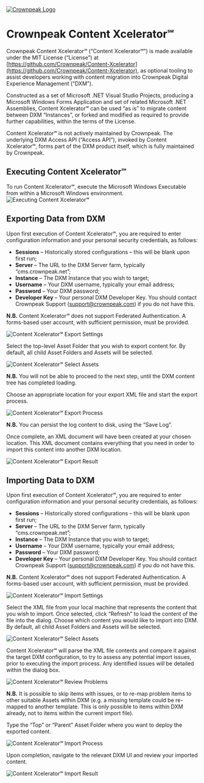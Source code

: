 <a href="http://www.crownpeak.com" target="_blank">![Crownpeak Logo](images/logo/crownpeak-logo.png?raw=true "Crownpeak Logo")</a>

# Crownpeak Content Xcelerator℠
Crownpeak Content Xcelerator℠ (“Content Xcelerator℠”) is made available under the MIT License (“License”) at [https://github.com/Crownpeak/Content-Xcelerator](https://github.com/Crownpeak/Content-Xcelerator), as optional tooling to assist developers working with content migration into Crownpeak Digital Experience Management (“DXM”).

Constructed as a set of Microsoft .NET Visual Studio Projects, producing a Microsoft Windows Forms Application and set of related Microsoft .NET Assemblies, Content Xcelerator℠ can be used “as is” to migrate content between DXM “Instances”, or forked and modified as required to provide further capabilities, within the terms of the License.

Content Xcelerator℠ is not actively maintained by Crownpeak. The underlying DXM Access API (“Access API”), invoked by Content Xcelerator℠, forms part of the DXM product itself, which is fully maintained by Crownpeak.

## Executing Content Xcelerator℠
To run Content Xcelerator℠, execute the Microsoft Windows Executable from within a Microsoft Windows environment.
![Executing Content Xcelerator℠](images/screenshots/content-xcelerator-executing.png?raw=true "Executing Content Xcelerator℠")

## Exporting Data from DXM
Upon first execution of Content Xcelerator℠, you are required to enter configuration information and your personal security credentials, as follows:

* **Sessions** – Historically stored configurations – this will be blank upon first run;
* **Server** – The URL to the DXM Server farm, typically “cms.crownpeak.net”;
* **Instance** – The DXM Instance that you wish to target;
* **Username** – Your DXM username, typically your email address;
* **Password** – Your DXM password;
* **Developer Key** – Your personal DXM Developer Key. You should contact Crownpeak Support (support@crownpeak.com) if you do not have this.

**N.B.** Content Xcelerator℠ does not support Federated Authentication. A forms-based user account, with sufficient permission, must be provided.

![Content Xcelerator℠ Export Settings](images/screenshots/content-xcelerator-export-settings.png?raw=true "Content Xcelerator℠ Export Settings")

Select the top-level Asset Folder that you wish to export content for. By default, all child Asset Folders and Assets will be selected.

![Content Xcelerator℠ Select Assets](images/screenshots/content-xcelerator-export-assets.png?raw=true "Content Xcelerator℠ Select Assets")

**N.B.** You will not be able to proceed to the next step, until the DXM content tree has completed loading.

Choose an appropriate location for your export XML file and start the export process.

![Content Xcelerator℠ Export Process](images/screenshots/content-xcelerator-export-process.png?raw=true "Content Xcelerator℠ Export Process")

**N.B.** You can persist the log content to disk, using the “Save Log”.

Once complete, an XML document will have been created at your chosen location. This XML document contains everything that you need in order to import this content into another DXM location.

![Content Xcelerator℠ Export Result](images/screenshots/content-xcelerator-export-result.png?raw=true "Content Xcelerator℠ Export Result")

## Importing Data to DXM
Upon first execution of Content Xcelerator℠, you are required to enter configuration information and your personal security credentials, as follows:

* **Sessions** – Historically stored configurations – this will be blank upon first run;
* **Server** – The URL to the DXM Server farm, typically “cms.crownpeak.net”;
* **Instance** – The DXM Instance that you wish to target;
* **Username** – Your DXM username, typically your email address;
* **Password** – Your DXM password;
* **Developer Key** – Your personal DXM Developer Key. You should contact Crownpeak Support (support@crownpeak.com) if you do not have this.

**N.B.** Content Xcelerator℠ does not support Federated Authentication. A forms-based user account, with sufficient permission, must be provided.

![Content Xcelerator℠ Import Settings](images/screenshots/content-xcelerator-import-settings.png?raw=true "Content Xcelerator℠ Import Settings")

Select the XML file from your local machine that represents the content that you wish to import. Once selected, click “Refresh” to load the content of the file into the dialog. Choose which content you would like to import into DXM. By default, all child Asset Folders and Assets will be selected.

![Content Xcelerator℠ Select Assets](images/screenshots/content-xcelerator-import-assets.png?raw=true "Content Xcelerator℠ Select Assets")

Content Xcelerator℠ will parse the XML file contents and compare it against the target DXM configuration, to try to assess any potential import issues, prior to executing the import process. Any identified issues will be detailed within the dialog box.

![Content Xcelerator℠ Review Problems](images/screenshots/content-xcelerator-import-problems.png?raw=true "Content Xcelerator℠ Review Problems")

**N.B.** It is possible to skip items with issues, or to re-map problem items to other suitable Assets within DXM (e.g. a missing template could be re-mapped to another template. This is only possible to items within DXM already, not to items within the current import file).

Type the “Top” or “Parent” Asset Folder where you want to deploy the exported content.

![Content Xcelerator℠ Import Process](images/screenshots/content-xcelerator-import-process.png?raw=true "Content Xcelerator℠ Import Process")

Upon completion, navigate to the relevant DXM UI and review your imported content.

![Content Xcelerator℠ Import Result](images/screenshots/content-xcelerator-import-result.png?raw=true "Content Xcelerator℠ Import Result")
